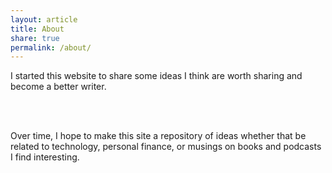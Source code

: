 ```yaml
---
layout: article
title: About
share: true
permalink: /about/
---
```


<html>
  <head>
    <title>About</title>
  </head>
  <body>
  <!--<img style="float: right; display: inline;" alt="" src="{{ site.url }}/images/Jason_Chang_close.jpg" width="310" height="297" />
  <img align="right" alt="" src="{{ site.url }}/images/jpc.jpg" />-->
   <p>
  <!-- My name is Taaj Cheema, and I am currently a Data Scientist at IBM. I am a member of the SAP Analytics practice within IBM GBS. Prior to joining IBM, I recieved a B.S. in Data Science and a B.S. in Molecular and Cell Biology from the University of Connecticut. 
   <br />
   <br /> >-->
     
   I started this website to share some ideas I think are worth sharing and become a better writer. 
  
   <br />
   <br />
     
Over time, I hope to make this site a repository of ideas whether that be related to technology, personal finance, or musings on books and podcasts I find interesting. 
   
   <br />
   <br />
   
   </p>
  </body>
</html>

